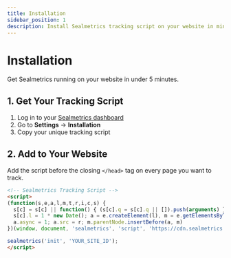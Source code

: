 ```yaml
---
title: Installation
sidebar_position: 1
description: Install Sealmetrics tracking script on your website in minutes. No cookies, no consent needed.
---
```


# Installation

Get Sealmetrics running on your website in under 5 minutes.

## 1. Get Your Tracking Script

1. Log in to your [Sealmetrics dashboard](https://app.sealmetrics.com)
2. Go to **Settings** → **Installation**
3. Copy your unique tracking script

## 2. Add to Your Website

Add the script before the closing `</head>` tag on every page you want to track.

```html
<!-- Sealmetrics Tracking Script -->
<script>
(function(s,e,a,l,m,t,r,i,c,s) {
  s[c] = s[c] || function() { (s[c].q = s[c].q || []).push(arguments) };
  s[c].l = 1 * new Date(); a = e.createElement(l), m = e.getElementsByTagName(l)[0];
  a.async = 1; a.src = r; m.parentNode.insertBefore(a, m)
})(window, document, 'sealmetrics', 'script', 'https://cdn.sealmetrics.com/v1/seal.js');

sealmetrics('init', 'YOUR_SITE_ID');
</script>
